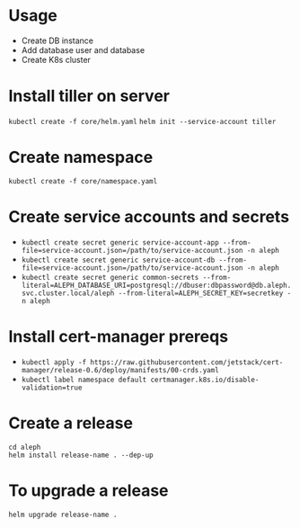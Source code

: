 Usage
=====

- Create DB instance
- Add database user and database
- Create K8s cluster


# Install tiller on server

`kubectl create -f core/helm.yaml`
`helm init --service-account tiller`

# Create namespace

`kubectl create -f core/namespace.yaml`


# Create service accounts and secrets

- `kubectl create secret generic service-account-app --from-file=service-account.json=/path/to/service-account.json -n aleph`
- `kubectl create secret generic service-account-db --from-file=service-account.json=/path/to/service-account.json -n aleph`
- `kubectl create secret generic common-secrets --from-literal=ALEPH_DATABASE_URI=postgresql://dbuser:dbpassword@db.aleph.svc.cluster.local/aleph --from-literal=ALEPH_SECRET_KEY=secretkey -n aleph`


# Install cert-manager prereqs

- `kubectl apply -f https://raw.githubusercontent.com/jetstack/cert-manager/release-0.6/deploy/manifests/00-crds.yaml`
- `kubectl label namespace default certmanager.k8s.io/disable-validation=true`

# Create a release

```
cd aleph
helm install release-name . --dep-up
```

# To upgrade a release

`helm upgrade release-name .`
